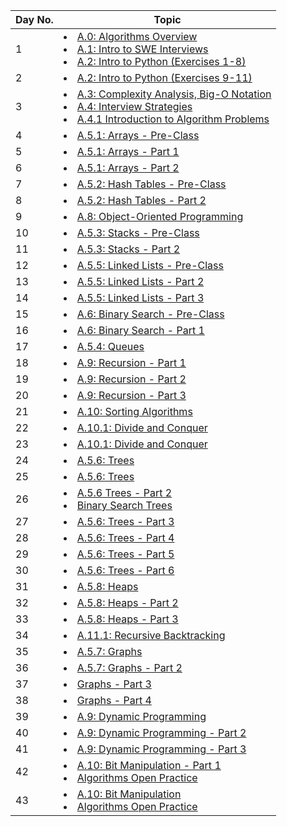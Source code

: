 |Day No.|Topic|
| --- | --- |
|1|<li>[A.0: Algorithms Overview](day1/a.0-algorithms-overview.md)</li><li>[A.1: Intro to SWE Interviews](day1/a.1-intro-to-swe-interviews.md)</li><li>[A.2: Intro to Python (Exercises 1-8)](day1/a.2-intro-to-python.md)</li>|
|2|<li>[A.2: Intro to Python (Exercises 9-11)](day2/a.2-intro-to-python.md)</li>|
|3|<li>[A.3: Complexity Analysis, Big-O Notation](day3/a.3-complexity-analysis-big-o-notation.md)</li><li>[A.4: Interview Strategies](day3/a.4-interview-strategies.md)</li><li>[A.4.1 Introduction to Algorithm Problems](day3/a.4.1-introduction-to-algorithm-problems.md)</li>|
|4|<li>[A.5.1: Arrays - Pre-Class](day4/a.5.1-arrays.md)</li>|
|5|<li>[A.5.1: Arrays - Part 1](day5/a.5.1-arrays.md)</li>|
|6|<li>[A.5.1: Arrays - Part 2](day6/a.5.1-arrays.md)</li>|
|7|<li>[A.5.2: Hash Tables - Pre-Class](day7/a.5.2-hash-tables.md)</li>|
|8|<li>[A.5.2: Hash Tables - Part 2](day8/a.5.2-hash-tables.md)</li>|
|9|<li>[A.8: Object-Oriented Programming](day9/a.8-intro-to-object-oriented-programming.md)</li>|
|10|<li>[A.5.3: Stacks - Pre-Class](day10/a.5.3-stacks.md)</li>|
|11|<li>[A.5.3: Stacks - Part 2](day11/a.5.3-stacks.md)</li>|
|12|<li>[A.5.5: Linked Lists - Pre-Class](day12/a.5.5-linked-lists.md)</li>|
|13|<li>[A.5.5: Linked Lists - Part 2](day13/a.5.5-linked-lists.md)</li>|
|14|<li>[A.5.5: Linked Lists - Part 3](day14/a.5.5-linked-lists.md)</li>|
|15|<li>[A.6: Binary Search - Pre-Class](day15/a.6-binary-search.md)</li>|
|16|<li>[A.6: Binary Search - Part 1 ](day16/a.6-binary-search.md)</li>|
|17|<li>[A.5.4: Queues](day17/a.5.4-queues.md)</li>|
|18|<li>[A.9: Recursion - Part 1](day18/a.9-recursion.md)</li>|
|19|<li>[A.9: Recursion  - Part 2](day19/a.9-recursion.md)</li>|
|20|<li>[A.9: Recursion  - Part 3](day20/a.9-recursion.md)</li>|
|21|<li>[A.10: Sorting Algorithms](day21/a.10-sorting-algorithms.md)</li>|
|22|<li>[A.10.1: Divide and Conquer](day22/a.10.1-divide-and-conquer-sorting.md)</li>|
|23|<li>[A.10.1: Divide and Conquer](day23/a.10.1-divide-and-conquer-sorting.md)</li>|
|24|<li>[A.5.6: Trees](day24/a.5.6-trees.md)</li>|
|25|<li>[A.5.6: Trees](day25/a.5.6-trees.md)</li>|
|26|<li>[A.5.6 Trees - Part 2](day26/a.5.6-trees.md)</li><li>[Binary Search Trees](day26/a.5.6.2-binary-search-trees.md)</li>|
|27|<li>[A.5.6: Trees - Part 3](day27/a.5.6-trees.md)</li>|
|28|<li>[A.5.6: Trees - Part 4](day28/a.5.6-trees.md)</li>|
|29|<li>[A.5.6: Trees - Part 5](day29/a.5.6-trees.md)</li>|
|30|<li>[A.5.6: Trees - Part 6](day30/a.5.6-trees.md)</li>|
|31|<li>[A.5.8: Heaps](day31/a.5.8-heaps.md)</li>|
|32|<li>[A.5.8: Heaps - Part 2](day32/a.5.8-heaps.md)</li>|
|33|<li>[A.5.8: Heaps - Part 3](day33/a.5.8-heaps.md)</li>|
|34|<li>[A.11.1: Recursive Backtracking](day34/a.9.1-recursive-backtracking.md)</li>|
|35|<li>[A.5.7: Graphs](day35/a.5.7-graphs.md)</li>|
|36|<li>[A.5.7: Graphs - Part 2](day36/a.5.7-graphs.md)</li>|
|37|<li>[Graphs - Part 3](day37/a.5.7-graphs.md)</li>|
|38|<li>[Graphs - Part 4](day38/a.5.7-graphs.md)</li>|
|39|<li>[A.9: Dynamic Programming](day39/a.11-dynamic-programming.md)</li>|
|40|<li>[A.9: Dynamic Programming - Part 2](day40/a.11-dynamic-programming.md)</li>|
|41|<li>[A.9: Dynamic Programming - Part 3](day41/a.11-dynamic-programming.md)</li>|
|42|<li>[A.10: Bit Manipulation - Part 1](day42/a.12-bit-manipulation.md)</li><li>[Algorithms Open Practice](day42/a.13-open-practice.md)</li>|
|43|<li>[A.10: Bit Manipulation](day43/a.12-bit-manipulation.md)</li><li>[Algorithms Open Practice](day43/a.13-open-practice.md)</li>|


